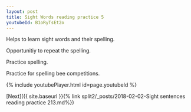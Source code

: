 ```yaml
---
layout: post
title: Sight Words reading practice 5
youtubeId: B1oRyTsEt2o
---
```

 
 
Helps to learn sight words and their spelling.

Opportunitiy to repeat the spelling. 

Practice spelling. 
 
Practice for spelling bee competitions. 
 
{% include youtubePlayer.html id=page.youtubeId %}
 
 

[Next]({{ site.baseurl }}{% link  split2/_posts/2018-02-02-Sight sentences reading practice 213.md%})
 
